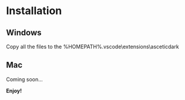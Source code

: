 # Installation

## Windows

Copy all the files to the %HOMEPATH%\.vscode\extensions\asceticdark 

## Mac

Coming soon... 

**Enjoy!**
